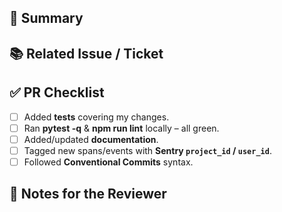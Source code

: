 ## 🚀 Summary

<!-- A short summary describing WHAT your PR does. -->


## 📚 Related Issue / Ticket

<!-- Link to the issue this PR addresses, e.g. Closes #123. -->


## ✅ PR Checklist

- [ ] Added **tests** covering my changes.
- [ ] Ran **pytest -q** & **npm run lint** locally – all green.
- [ ] Added/updated **documentation**.
- [ ] Tagged new spans/events with **Sentry `project_id` / `user_id`**.
- [ ] Followed **Conventional Commits** syntax.

## 📝 Notes for the Reviewer

<!-- Anything special the reviewer should know. -->
